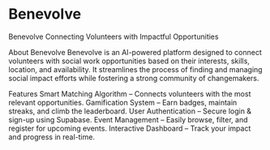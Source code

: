 # Benevolve
Benevolve
Connecting Volunteers with Impactful Opportunities

About Benevolve
Benevolve is an AI-powered platform designed to connect volunteers with social work opportunities based on their interests, skills, location, and availability. It streamlines the process of finding and managing social impact efforts while fostering a strong community of changemakers.

Features
Smart Matching Algorithm – Connects volunteers with the most relevant opportunities.
Gamification System – Earn badges, maintain streaks, and climb the leaderboard.
User Authentication – Secure login & sign-up using Supabase.
Event Management – Easily browse, filter, and register for upcoming events.
Interactive Dashboard – Track your impact and progress in real-time.
